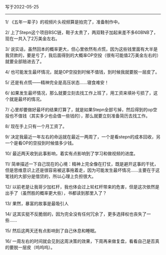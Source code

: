 写于2022-05-25

-----

1/ 《五年一辈子》的视频片头视频算是拍完了，准备制作中。

2/ 上了Stepn这个项目BSC链，鞋子太贵了，两双鞋子加起来差不多60BNB了，现在一共入了2万美金左右。

3/ 说实话，虽然回本的概率更大，但心里依然有点慌，因为这些钱里面有大半是我贷款的，要是亏了，我后面得到的大概率OP空投（很有可能值2万美金左右的）就要全部赔进去了。

4/ 也可能发生最坏情况，就是OP空投到时候不值钱，到时候我就要脱一层皮了。

5/ 还是有点慌——精神完全是高压状态……寝食难安！

6/ 如果发生最坏情况，那么就要立刻去找工作上班了，用工资来填补亏损了，这个就是最坏的情况。

7/ 心里却要做好最坏的结果打算了，就是如果Stepn全部亏掉，然后得到的op空投也不值钱（其实多少也会值一些钱的），那么就要立刻准备简历去找工作。

8/ 现在手上只有一个月工资了。

9/ 决定我最近一年左右的命运就在最近一两周了，一个是看stepn的成本回收，另一个是看OP的空投到时候值多少钱。

10/ 最近两天收到此事影响，着实有点影响到了学习和做视频的进度。

11/ 简单描述一下自己现在的心境：精神上完全像在打仗，既是避开这事的干扰，但是思维意识上还是很容易被这事拖着走，因为可能发生最坏情况……主要在于这笔钱的大部分是借贷的，所以心理上负担很大。

12/ 以前老是让我哥少加杠杆，我也体会过上轮杠杆带来的危害，但是这次依然是出手了（虽然胜的概率更大些），书都读到那里入了？

13/ 果然，暴富的故事是最吸引人

14/ 这其实挺不反脆弱的，因为完全没有任何冗余了，更多选择权也丧失了一些……

15/ 然后这两天还有点影响到了自己休息和睡眠。

16/ 一周左右的时间就会见到这周决策的效果，下周再来做复盘，看看自己是否真的要脱一层皮（呜呜呜）。
